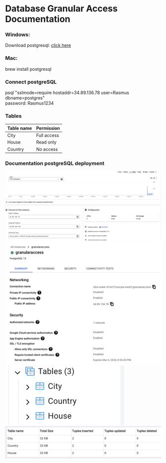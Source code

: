 # Database Granular Access Documentation

### Windows:
Download postgresql: [click here](https://www.postgresql.org/download/)

### Mac:
brew install postgresql

### Connect postgreSQL
psql "sslmode=require hostaddr=34.89.136.78 user=Rasmus dbname=postgres"<br/>
password: Rasmus1234

### Tables
| Table name      | Permission              | 
|-----------------|-------------------------|
| City            | Full access             |
| House           | Read only               |
| Country         | No access               |

### Documentation postgreSQL deployment
![Alt text](image.png)
![Alt text](image-4.png)
![Alt text](image-2.png)
![Alt text](image-3.png)